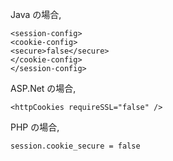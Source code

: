 
Java の場合,

    <session-config>
    <cookie-config>
    <secure>false</secure>
    </cookie-config>
    </session-config>

ASP.Net の場合,

    <httpCookies requireSSL="false" />
PHP の場合,

    session.cookie_secure = false


